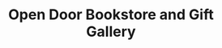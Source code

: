 ---
title: "Open Door Bookstore and Gift Gallery"
url: /schenectady/open-door-bookstore-and-gift-gallery/
shop: books
---